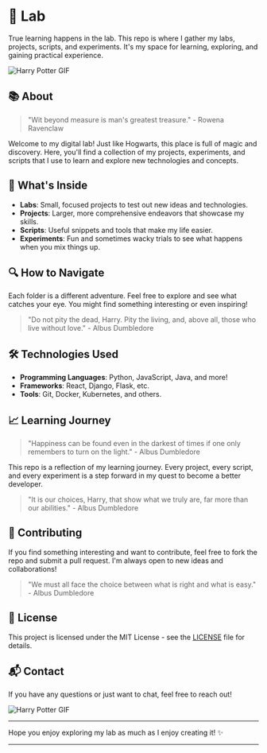 # 🔬 Lab

True learning happens in the lab. This repo is where I gather my labs, projects, scripts, and experiments. It's my space for learning, exploring, and gaining practical experience.

![Harry Potter GIF](https://media.giphy.com/media/3o7btQNmhgZvzX618k/giphy.gif)

## 📚 About

> "Wit beyond measure is man's greatest treasure." - Rowena Ravenclaw

Welcome to my digital lab! Just like Hogwarts, this place is full of magic and discovery. Here, you'll find a collection of my projects, experiments, and scripts that I use to learn and explore new technologies and concepts.

## 🌟 What's Inside

- **Labs**: Small, focused projects to test out new ideas and technologies.
- **Projects**: Larger, more comprehensive endeavors that showcase my skills.
- **Scripts**: Useful snippets and tools that make my life easier.
- **Experiments**: Fun and sometimes wacky trials to see what happens when you mix things up.

## 🔍 How to Navigate

Each folder is a different adventure. Feel free to explore and see what catches your eye. You might find something interesting or even inspiring!

> "Do not pity the dead, Harry. Pity the living, and, above all, those who live without love." - Albus Dumbledore

## 🛠️ Technologies Used

- **Programming Languages**: Python, JavaScript, Java, and more!
- **Frameworks**: React, Django, Flask, etc.
- **Tools**: Git, Docker, Kubernetes, and others.

## 📈 Learning Journey

> "Happiness can be found even in the darkest of times if one only remembers to turn on the light." - Albus Dumbledore

This repo is a reflection of my learning journey. Every project, every script, and every experiment is a step forward in my quest to become a better developer.

> "It is our choices, Harry, that show what we truly are, far more than our abilities." - Albus Dumbledore

## 🤝 Contributing

If you find something interesting and want to contribute, feel free to fork the repo and submit a pull request. I'm always open to new ideas and collaborations!

> "We must all face the choice between what is right and what is easy." - Albus Dumbledore

## 📜 License

This project is licensed under the MIT License - see the [LICENSE](LICENSE) file for details.

## 📬 Contact

If you have any questions or just want to chat, feel free to reach out!

![Harry Potter GIF](https://media.giphy.com/media/3o7btQNmhgZvzX618k/giphy.gif)

---

Hope you enjoy exploring my lab as much as I enjoy creating it! ✨

---
